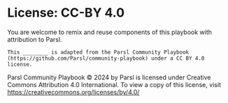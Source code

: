 # License: CC-BY 4.0
You are welcome to remix and reuse components of this playbook with attribution to Parsl.

    This ________ is adapted from the Parsl Community Playbook (https://github.com/Parsl/community-playbook) under a CC BY 4.0 license.

Parsl Community Playbook © 2024 by Parsl is licensed under Creative Commons Attribution 4.0 International. To view a copy of this license, visit https://creativecommons.org/licenses/by/4.0/
